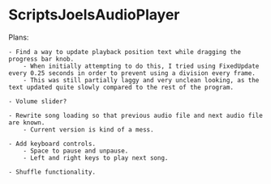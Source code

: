 # ScriptsJoelsAudioPlayer

Plans:

	- Find a way to update playback position text while dragging the progress bar knob.
		- When initially attempting to do this, I tried using FixedUpdate every 0.25 seconds in order to prevent using a division every frame.
		- This was still partially laggy and very unclean looking, as the text updated quite slowly compared to the rest of the program.

	- Volume slider?

	- Rewrite song loading so that previous audio file and next audio file are known.
		- Current version is kind of a mess.

	- Add keyboard controls.
		- Space to pause and unpause.
		- Left and right keys to play next song.

	- Shuffle functionality.